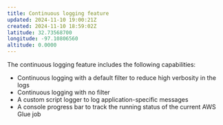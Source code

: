 ```yaml
---
title: Continuous logging feature
updated: 2024-11-10 19:00:21Z
created: 2024-11-10 18:59:02Z
latitude: 32.73568700
longitude: -97.10806560
altitude: 0.0000
---
```


The continuous logging feature includes the following capabilities:

- Continuous logging with a default filter to reduce high verbosity in the logs
-  Continuous logging with no filter
- A custom script logger to log application-specific messages
- A console progress bar to track the running status of the current AWS Glue job